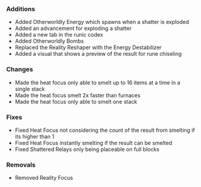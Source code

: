 ### Additions
- Added Otherworldly Energy which spawns when a shatter is exploded
- Added an advancement for exploding a shatter
- Added a new tab in the runic codex
- Added Otherworldly Bombs
- Replaced the Reality Reshaper with the Energy Destabilizer
- Added a visual that shows a preview of the result for rune chiseling

### Changes
- Made the heat focus only able to smelt up to 16 items at a time in a single stack
- Made the heat focus smelt 2x faster than furnaces
- Made the heat focus only able to smelt one stack

### Fixes
- Fixed Heat Focus not considering the count of the result from smelting if its higher than 1
- Fixed Heat Focus instantly smelting if the result can be smelted
- Fixed Shattered Relays only being placeable on full blocks

### Removals
- Removed Reality Focus